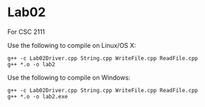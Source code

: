 # Lab02
For CSC 2111 

Use the following to compile on Linux/OS X:

    g++ -c Lab02Driver.cpp String.cpp WriteFile.cpp ReadFile.cpp
    g++ *.o -o lab2

Use the following to compile on Windows:

    g++ -c Lab02Driver.cpp String.cpp WriteFile.cpp ReadFile.cpp
    g++ *.o -o lab2.exe
